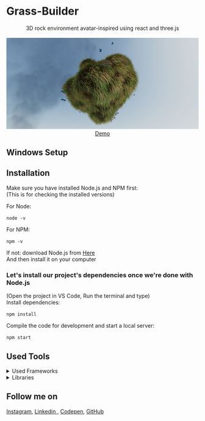 # Grass-Builder
<p align="center">
3D rock environment avatar-inspired using react and three.js
<br>
<br>        
<a href="">
        <img alt="Thumbnail" src="thumbnail.png" />
    </a>
<br>
<a href="">
        Demo
    </a>
</p>

## Windows Setup

## Installation
Make sure you have installed Node.js and NPM first:<br>
(This is for checking the installed versions)

For Node:
```
node -v
```
For NPM:
```
npm -v
```

If not: download Node.js from [Here](https://nodejs.org/en/)<br>
And then install it on your computer 

### Let's install our project's dependencies once we're done with Node.js
(Open the project in VS Code, Run the terminal and type)<br>
Install dependencies:

```
npm install
```

Compile the code for development and start a local server:

```
npm start
```

## Used Tools

<details>
  <summary>Used Frameworks</summary>
  

1. [React](https://reactjs.org).    

</details>


<details>
  <summary> Libraries</summary>
  

1. [ThreeJS](https://threejs.org)   

</details>


## Follow me on

[Instagram](https://www.instagram.com/houssem_lachtar/), [Linkedin ](https://www.linkedin.com/in/houssem-lachtar/), [Codepen](https://codepen.io/houssem-lachtar), [GitHub](https://github.com/houssemlachtar)
